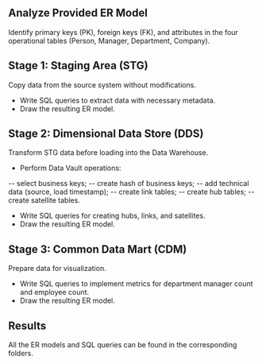 ## Analyze Provided ER Model

Identify primary keys (PK), foreign keys (FK), and attributes in the four operational tables (Person, Manager, Department, Company).

## Stage 1: Staging Area (STG)

Copy data from the source system without modifications.

- Write SQL queries to extract data with necessary metadata.
- Draw the resulting ER model.

## Stage 2: Dimensional Data Store (DDS)

Transform STG data before loading into the Data Warehouse.

- Perform Data Vault operations:

-- select business keys;
-- create hash of business keys;
-- add technical data (source, load timestamp);
-- create link tables;
-- create hub tables;
-- create satellite tables.

- Write SQL queries for creating hubs, links, and satellites.
- Draw the resulting ER model.

## Stage 3: Common Data Mart (CDM)

Prepare data for visualization.

- Write SQL queries to implement metrics for department manager count and employee count.
- Draw the resulting ER model.

## Results

All the ER models and SQL queries can be found in the corresponding folders. 